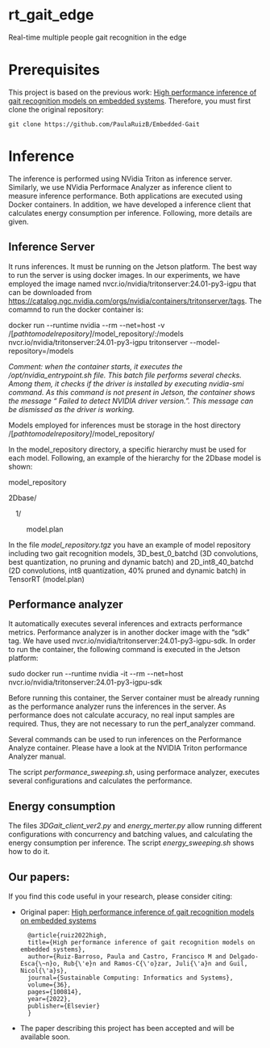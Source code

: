 # rt_gait_edge

Real-time multiple people gait recognition in the edge

# Prerequisites
This project is based on the previous work: [High performance inference of gait recognition models on embedded systems](https://www.sciencedirect.com/science/article/pii/S2210537922001457). Therefore, you must first clone the original repository:
```
git clone https://github.com/PaulaRuizB/Embedded-Gait
```

# Inference 

The inference is performed using NVidia Triton as inference server. Similarly, we use NVidia Performace Analyzer as inference client to measure inference performance. Both applications are executed using Docker containers. In addition, we have developed a inference client that calculates energy consumption per inference. Following, more details are given.

## Inference Server
It runs inferences. It must be running on the Jetson platform. The best way to run the server is using docker images. In our experiments,  we have employed the image named  nvcr.io/nvidia/tritonserver:24.01-py3-igpu that can be downloaded from <https://catalog.ngc.nvidia.com/orgs/nvidia/containers/tritonserver/tags>. The comamnd to run the docker container is:

docker run --runtime nvidia --rm --net=host -v /[*pathtomodelrepository]*/model\_repository/:/models nvcr.io/nvidia/tritonserver:24.01-py3-igpu tritonserver --model-repository=/models

_Comment: when the container starts, it executes the /opt/nvidia\_entrypoint.sh file. This batch file performs several checks. Among them, it checks if the driver is installed by executing nvidia-smi command. As this command is not present in Jetson, the container shows the message  “ Failed to detect NVIDIA driver version.”. This message can be dismissed as the driver is working._

Models employed for inferences must be storage in the host directory /[*pathtomodelrepository]*/model\_repository/ 

In the model\_repository directory, a specific hierarchy must be used for each model. Following, an example of the hierarchy for the 2Dbase model is shown:

model\_repository

2Dbase/

`  `1/

`     `model.plan

In the file *model_repository.tgz* you have an example of model repository including two gait recognition models, 3D_best_0_batchd (3D convolutions, best quantization, no pruning and dynamic batch) and 2D_int8_40_batchd (2D convolutions, int8 quantization, 40% pruned and dynamic batch) in TensorRT (model.plan)

## Performance analyzer

It automatically executes several inferences and extracts performance metrics. Performance analyzer is in another docker image with the “sdk” tag. We have used nvcr.io/nvidia/tritonserver:24.01-py3-igpu-sdk. In order to run the container, the following command is executed in the Jetson platform:

sudo docker run --runtime nvidia -it --rm --net=host nvcr.io/nvidia/tritonserver:24.01-py3-igpu-sdk

Before running this container, the Server container must be already running as the performance analyzer runs the inferences in the server. As performance does not calculate accuracy, no real input samples are required. Thus, they are not necessary to run the perf\_analyzer command. 

Several commands can be used to run inferences on the Performance Analyze container. Please have a look at the NVIDIA Triton performance Analyzer manual.

The script *performance_sweeping.sh*, using performace analyzer, executes several configurations and calculates the performance. 

## Energy consumption

The files *3DGait_client_ver2.py* and *energy_merter.py* allow running different configurations with concurrency and batching values, and calculating the energy consumption per inference. The script *energy_sweeping.sh* shows how to do it. 

## Our papers: 

If you find this code useful in your research, please consider citing:

* Original paper: [High performance inference of gait recognition models on embedded systems](https://www.sciencedirect.com/science/article/pii/S2210537922001457)


        @article{ruiz2022high,
        title={High performance inference of gait recognition models on embedded systems},
        author={Ruiz-Barroso, Paula and Castro, Francisco M and Delgado-Esca{\~n}o, Rub{\'e}n and Ramos-C{\'o}zar, Juli{\'a}n and Guil, Nicol{\'a}s},
        journal={Sustainable Computing: Informatics and Systems},
        volume={36},
        pages={100814},
        year={2022},
        publisher={Elsevier}
        }

  
* The paper describing this project has been accepted and will be available soon.
